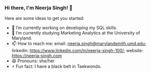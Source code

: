 ### Hi there, I'm Neerja Singh! 👋

Here are some ideas to get you started:

- 🔭 I’m currently working on developing my SQL skills.
- 🌱 I’m currently studying Marketing Analytics at the University of Maryland.
- 📫 How to reach me: email: neerja.singh@marylandsmith.umd.edu; linkedin: https://www.linkedin.com/in/neerja-singh-100/; website: https://neerja-singh.com
- 😄 Pronouns: she/her
- ⚡ Fun fact: I have a black belt in Taekwondo.

<!--
**neerjasingh57/neerjasingh57** is a ✨ _special_ ✨ repository because its `README.md` (this file) appears on your GitHub profile.

Here are some ideas to get you started:

- 🔭 I’m currently working on developing my SQL skills.
- 🌱 I’m currently studying Marketing Analytics at the University of Maryland.
- 📫 How to reach me: email: neerja.singh@marylandsmith.umd.edu; linkedin: https://www.linkedin.com/in/neerja-singh-100/; website: https://neerja-singh.com
- 😄 Pronouns: she/her
- ⚡ Fun fact: I have a black belt in Taekwondo.
-->
